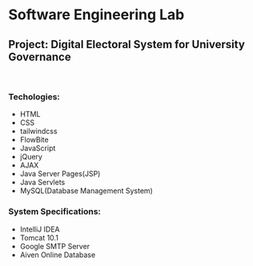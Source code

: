 # Software Engineering Lab

<h2><underline> Project: Digital Electoral System for University Governance </underline></h2>
<br>

<h3> Techologies: </h3>
    <ul>
        <li>HTML</li>
        <li>CSS</li>
        <li>tailwindcss</li>
        <li>FlowBite</li>
        <li>JavaScript</li>
        <li>jQuery</li>
        <li>AJAX</li>
        <li>Java Server Pages(JSP)</li>
        <li>Java Servlets</li>
        <li>MySQL(Database Management System)</li>
    </ul>

<h3> System Specifications: </h3>
    <ul>
        <li>IntelliJ IDEA</li>
        <li>Tomcat 10.1</li>
        <li>Google SMTP Server</li>
        <li>Aiven Online Database</li>
    </ul>